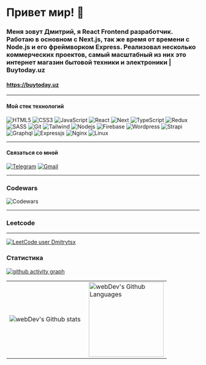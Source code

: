 # Привет мир! 👋
### Меня зовут Дмитрий, я React Frontend разработчик. Работаю в основном с Next.js, так же время от времени с Node.js и его фреймворком Express. Реализовал несколько коммерческих проектов, самый масштабный из них это интернет магазин бытовой техники и электроники | Buytoday.uz

#### https://buytoday.uz
***
#### Мой стек технологий
![HTML5](https://img.shields.io/badge/html-%23E34F26.svg?style=for-the-badge&logo=html5&logoColor=white)
![CSS3](https://img.shields.io/badge/css-%231572B6.svg?style=for-the-badge&logo=css3&logoColor=white)
![JavaScript](https://img.shields.io/badge/Javascript-%23323330.svg?style=for-the-badge&logo=javascript&logoColor=%23F7DF1E)
![React](https://img.shields.io/badge/react-%2320232a.svg?style=for-the-badge&logo=react&logoColor=%2361DAFB)
![Next](https://img.shields.io/badge/next.js-000000?style=for-the-badge&logo=nextdotjs&logoColor=white)
![TypeScript](https://img.shields.io/badge/typescript-%23007ACC.svg?style=for-the-badge&logo=typescript&logoColor=white)
![Redux](https://img.shields.io/badge/redux_toolkit-%23593d88.svg?style=for-the-badge&logo=redux&logoColor=white)
![SASS](https://img.shields.io/badge/SASS-hotpink.svg?style=for-the-badge&logo=SASS&logoColor=white)
![Git](https://img.shields.io/badge/GIT-E44C30?style=for-the-badge&logo=git&logoColor=white)
![Tailwind](https://img.shields.io/badge/Tailwind_CSS-38B2AC?style=for-the-badge&logo=tailwind-css&logoColor=white)
![Nodejs](https://img.shields.io/badge/Node%20js-339933?style=for-the-badge&logo=nodedotjs&logoColor=white)
![Firebase](https://img.shields.io/badge/firebase-ffca28?style=for-the-badge&logo=firebase&logoColor=black)
![Wordpress](https://img.shields.io/badge/Wordpress-21759B?style=for-the-badge&logo=wordpress&logoColor=white)
![Strapi](https://img.shields.io/badge/strapi-2F2E8B?style=for-the-badge&logo=strapi&logoColor=white)
![Graphql](https://img.shields.io/badge/GraphQl-E10098?style=for-the-badge&logo=graphql&logoColor=white)
![Expressjs](https://img.shields.io/badge/Express%20js-000000?style=for-the-badge&logo=express&logoColor=white)
![Nginx](https://img.shields.io/badge/nginx-%23009639.svg?style=for-the-badge&logo=nginx&logoColor=white)
![Linux](https://img.shields.io/badge/Linux-FCC624?style=for-the-badge&logo=linux&logoColor=black)
***
#### Связаться со мной
[![Telegram](https://img.shields.io/badge/Telegram-2CA5E0?style=for-the-badge&logo=telegram&logoColor=white)](https://t.me/Lraytsx)
[![Gmail](https://img.shields.io/badge/Gmail-D14836?style=for-the-badge&logo=gmail&logoColor=white)](mailto:dmitriifrs@gmail.com)
***
### Codewars
![Codewars](https://www.codewars.com/users/Leengray/badges/large)
***
### Leetcode 
***
[![LeetCode user Dmitrytsx](https://img.shields.io/badge/dynamic/json?style=for-the-badge&labelColor=black&color=%23ffa116&label=Solved&query=solvedOverTotal&url=https%3A%2F%2Fleetcode-badge.vercel.app%2Fapi%2Fusers%2FDmitrytsx&logo=leetcode&logoColor=yellow)](https://leetcode.com/Dmitrytsx/)
### Статистика
[![github activity graph](https://github-readme-activity-graph.vercel.app/graph?username=DmitriiFRS&theme=tokyo-night)](https://github.com/DmitriiFRS/github-readme-activity-graph)
<table>
  <tr>
    <td>
      <img align="left" src="http://github-readme-streak-stats.herokuapp.com?user=DmitriiFRS&theme=dark&background=000000" alt="webDev's Github stats" />
    </td>
    <td>
      <img height="195px" align="right" alt="webDev's Github Languages" src="https://github-readme-stats-sigma-five.vercel.app/api/top-langs/?username=DmitriiFRS&layout=compact&theme=vision-friendly-dark" />
    </td>
  </tr>
</table>
